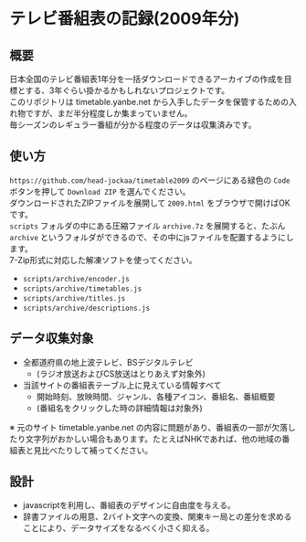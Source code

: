 テレビ番組表の記録(2009年分)
==

概要
--

日本全国のテレビ番組表1年分を一括ダウンロードできるアーカイブの作成を目標とする、3年ぐらい掛かるかもしれないプロジェクトです。  
このリポジトリは timetable.yanbe.net から入手したデータを保管するための入れ物ですが、まだ半分程度しか集まっていません。  
毎シーズンのレギュラー番組が分かる程度のデータは収集済みです。

使い方
--

`https://github.com/head-jockaa/timetable2009` のページにある緑色の `Code` ボタンを押して `Download ZIP` を選んでください。  
ダウンロードされたZIPファイルを展開して `2009.html` をブラウザで開けばOKです。  
`scripts` フォルダの中にある圧縮ファイル `archive.7z` を展開すると、たぶん `archive` というフォルダができるので、その中にjsファイルを配置するようにします。  
7-Zip形式に対応した解凍ソフトを使ってください。

* `scripts/archive/encoder.js`
* `scripts/archive/timetables.js`
* `scripts/archive/titles.js`
* `scripts/archive/descriptions.js`

データ収集対象
--

* 全都道府県の地上波テレビ、BSデジタルテレビ
  * (ラジオ放送およびCS放送はとりあえず対象外)
* 当該サイトの番組表テーブル上に見えている情報すべて
  * 開始時刻、放映時間、ジャンル、各種アイコン、番組名、番組概要  
  * (番組名をクリックした時の詳細情報は対象外)

※ 元のサイト timetable.yanbe.net の内容に問題があり、番組表の一部が欠落したり文字列がおかしい場合もあります。たとえばNHKであれば、他の地域の番組表と見比べたりして補ってください。

設計
--

* javascriptを利用し、番組表のデザインに自由度を与える。
* 辞書ファイルの用意、2バイト文字への変換、関東キー局との差分を求めることにより、データサイズをなるべく小さく抑える。 
